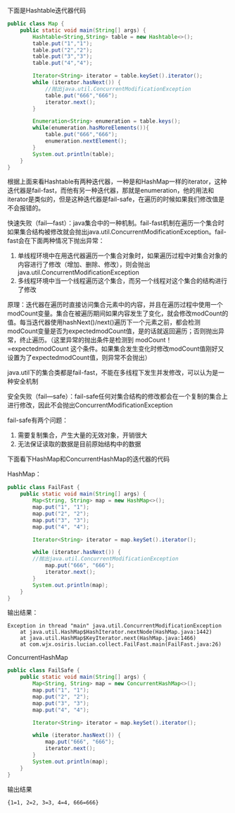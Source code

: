 下面是Hashtable迭代器代码

```java
public class Map {
    public static void main(String[] args) {
        Hashtable<String,String> table = new Hashtable<>();
        table.put("1","1");
        table.put("2","2");
        table.put("3","3");
        table.put("4","4");

        Iterator<String> iterator = table.keySet().iterator();
        while (iterator.hasNext()) {
            //抛出java.util.ConcurrentModificationException
            table.put("666","666");
            iterator.next();
        }

        Enumeration<String> enumeration = table.keys();
        while(enumeration.hasMoreElements()){
            table.put("666","666");
            enumeration.nextElement();
        }
        System.out.println(table);
    }
}
```

根据上面来看Hashtable有两种迭代器，一种是和HashMap一样的iterator，这种迭代器是fail-fast，而他有另一种迭代器，那就是enumeration，他的用法和iterator是类似的，但是这种迭代器是fail-safe，在遍历的时候如果我们修改值是不会报错的。

快速失败（fail—fast）：java集合中的一种机制。fail-fast机制在遍历一个集合时如果集合结构被修改就会抛出java.util.ConcurrentModificationException。fail-fast会在下面两种情况下抛出异常：
1. 单线程环境中在用迭代器遍历一个集合对象时，如果遍历过程中对集合对象的内容进行了修改（增加、删除、修改），则会抛出java.util.ConcurrentModificationException
2. 多线程环境中当一个线程遍历这个集合，而另一个线程对这个集合的结构进行了修改

原理：迭代器在遍历时直接访问集合元素中的内容，并且在遍历过程中使用一个modCount变量。集合在被遍历期间如果内容发生了变化，就会修改modCount的值。每当迭代器使用hashNext()/next()遍历下一个元素之前，都会检测modCount变量是否为expectedmodCount值，是的话就返回遍历；否则抛出异常，终止遍历。（这里异常的抛出条件是检测到 modCount！=expectedmodCount 这个条件。如果集合发生变化时修改modCount值刚好又设置为了expectedmodCount值，则异常不会抛出）

java.util下的集合类都是fail-fast，不能在多线程下发生并发修改，可以认为是一种安全机制

安全失败（fail—safe）：fail-safe任何对集合结构的修改都会在一个复制的集合上进行修改，因此不会抛出ConcurrentModificationException

fail-safe有两个问题：
1. 需要复制集合，产生大量的无效对象，开销很大
2. 无法保证读取的数据是目前原始结构中的数据

下面看下HashMap和ConcurrentHashMap的迭代器的代码

HashMap：

```java
public class FailFast {
    public static void main(String[] args) {
        Map<String, String> map = new HashMap<>();
        map.put("1", "1");
        map.put("2", "2");
        map.put("3", "3");
        map.put("4", "4");

        Iterator<String> iterator = map.keySet().iterator();

        while (iterator.hasNext()) {
        //抛出java.util.ConcurrentModificationException
            map.put("666", "666");
            iterator.next();
        }
        System.out.println(map);
    }
}
```

输出结果：
```text
Exception in thread "main" java.util.ConcurrentModificationException
	at java.util.HashMap$HashIterator.nextNode(HashMap.java:1442)
	at java.util.HashMap$KeyIterator.next(HashMap.java:1466)
	at com.wjx.osiris.lucian.collect.FailFast.main(FailFast.java:26)
```

ConcurrentHashMap
```java
public class FailSafe {
    public static void main(String[] args) {
        Map<String, String> map = new ConcurrentHashMap<>();
        map.put("1", "1");
        map.put("2", "2");
        map.put("3", "3");
        map.put("4", "4");

        Iterator<String> iterator = map.keySet().iterator();

        while (iterator.hasNext()) {
            map.put("666", "666");
            iterator.next();
        }
        System.out.println(map);
    }
}
```
输出结果
```text
{1=1, 2=2, 3=3, 4=4, 666=666}
```